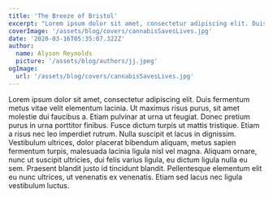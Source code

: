 ```yaml
---
title: 'The Breeze of Bristol'
excerpt: "Lorem ipsum dolor sit amet, consectetur adipiscing elit. Duis fermentum metus vitae velit elementum lacinia."
coverImage: '/assets/blog/covers/cannabisSavesLives.jpg'
date: '2020-03-16T05:35:07.322Z'
author:
  name: Alyson Reynolds
  picture: '/assets/blog/authors/jj.jpeg'
ogImage:
  url: '/assets/blog/covers/cannabisSavesLives.jpg'
---
```


Lorem ipsum dolor sit amet, consectetur adipiscing elit. Duis fermentum metus vitae velit elementum lacinia. Ut maximus risus purus, sit amet molestie dui faucibus a. Etiam pulvinar at urna ut feugiat. Donec pretium purus in urna porttitor finibus. Fusce dictum turpis ut mattis tristique. Etiam a risus nec leo imperdiet rutrum. Nulla suscipit et lacus in dignissim. Vestibulum ultrices, dolor placerat bibendum aliquam, metus sapien fermentum turpis, malesuada lacinia ligula nisl vel magna. Aliquam ornare, nunc ut suscipit ultricies, dui felis varius ligula, eu dictum ligula nulla eu sem. Praesent blandit justo id tincidunt blandit. Pellentesque elementum elit eu nunc ultrices, ut venenatis ex venenatis. Etiam sed lacus nec ligula vestibulum luctus.
